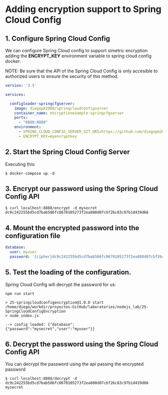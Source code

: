 # Adding encryption support to Spring Cloud Config

## 1. Configure Spring Cloud Config

We can configure Spring Cloud config to support simetric encryption adding the __ENCRYPT_KEY__ environment variable to spring cloud config docker:

NOTE: Be sure that the API of the Spring Cloud Config is only accesible to authorized users to ensure the security of this method.

```yaml
version: '3.5'

services:

  configloader-springcfgserver:
    image: diegopm2000/springcloudconfigserver
    container_name: encryptionexample-springcfgserver
    ports:
      - "8888:8888"
    environment:
      - SPRING_CLOUD_CONFIG_SERVER_GIT_URI=https://github.com/diegopm2000-boilerplate/configurations.git
      - ENCRYPT_KEY=myencryptkey
```

## 2. Start the Spring Cloud Config Server

Executing this:

```shell
$ docker-compose up -d
```

## 3. Encrypt our password using the Spring Cloud Config API

```shell
$ curl localhost:8888/encrypt -d mysecret
dc9c242255bd5cd7bab586fc0670105273f2ea880d07cbf26c83c97b1d439d66
```

## 4. Mount the encrypted password into the configuration file

```yaml
database:
  user: myuser
  password: '{cipher}dc9c242255bd5cd7bab586fc0670105273f2ea880d07cbf26c83c97b1d439d66'
```

## 5. Test the loading of the configuration.

Spring Cloud Config will decrypt the password for us:

```shell
npm run start

> 25-springcloudconfigencryption@1.0.0 start /home/diego/workdir/proyectos-GitHub/laboratories/nodejs_lab/25-SpringCloudConfigEncryption
> node index.js

--> config loaded: {"database":{"password":"mysecret","user":"myuser"}}
```

## 6. Decrypt the password using the Spring Cloud Config API

You can decrypt the password using the api passing the encrypted password

```shell
$ curl localhost:8888/decrypt -d dc9c242255bd5cd7bab586fc0670105273f2ea880d07cbf26c83c97b1d439d66
mysecret
```
